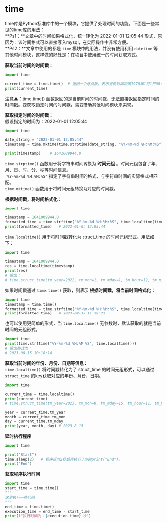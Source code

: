 # time
time库是Python标准库中的一个模块，它提供了处理时间的功能。下面是一些常见的time库的用法：<br>
**Ps1：**文章中的时间如果格式化，统一转化为 2022-01-01 12:05:44 形式，原因为：该时间格式可以直接写入mysql，在实际操作中非常方便。<br>
**Ps2：**文章中使用的都是 `time` 模块中的用法，并没有使用利用 `datetime` 等其他时间模块，这样做的好处是：在项目中使用统一的时间获取方式。

**获取当前时间的时间戳：**<br>
```python
import time

current_time = time.time()  # 返回一个浮点数，表示当前时间距离1970年1月1日00:00:00的秒数。
print(current_time)
```
注意⚠️：time.time() 函数返回的是当前时间的时间戳，无法直接返回指定时间的时间戳。要获取指定时间的时间戳，需要借助其他时间模块来实现。

**获取指定时间的时间戳：**<br>
假设指定的时间为：2022-01-01 12:05:44
```python
import time

date_string = "2022-01-01 12:05:44"
timestamp = time.mktime(time.strptime(date_string, "%Y-%m-%d %H:%M:%S"))

print(timestamp)    # 1641009944.0
```
`time.strptime()` 函数用于将字符串时间转换为 **时间元组** 。时间元组包含了年、月、日、时、分、秒等时间信息。<br>
`'%Y-%m-%d %H:%M:%S'` 指定了字符串时间的格式，与字符串时间的实际格式相匹配。<br>
`time.mktime()` 函数用于将时间元组转换为对应的时间戳。<br>

**根据时间戳，将时间格式化：**<br>
```python
import time

timestamp = 1641009944.0
formatted_time = time.strftime("%Y-%m-%d %H:%M:%S", time.localtime(timestamp))
print(formatted_time)   # 2022-01-01 12:05:44
```

`time.localtime()` 用于将时间戳转化为 struct_time 的时间元组形式。用法如下：<br>
```python
import time

timestamp = 1641009944.0
res = time.localtime(timestamp)
print(res)
# 输出：
# time.struct_time(tm_year=2022, tm_mon=1, tm_mday=1, tm_hour=12, tm_min=5, tm_sec=44, tm_wday=5, tm_yday=1, tm_isdst=0)
```

如果时间戳通过 `time.time()` 获取，则表示 **根据时间戳，将当前时间格式化：**<br>
```python
import time
timestamp = time.time()
formatted_time = time.strftime("%Y-%m-%d %H:%M:%S", time.localtime(timestamp))
print(formatted_time)   # 2023-08-15 11:29:22
```

也可以使用更简单的形式，当 `time.localtime()` 无参数时，默认获取的就是当前时间的元组形式。<br>
```python
import time
print(time.strftime("%Y-%m-%d %H:%M:%S", time.localtime()))
# 输出格式为：
# 2023-08-15 10:18:14
```

**获取当前时间的年份、月份、日期等信息：**<br>
`time.localtime()` 将时间戳转化为了 struct_time 的时间元组形式，可以通过 `struct_time` 的key获取对应的年份、月份、日期。<br>
```python
import time

current_time = time.localtime()
print(current_time)     
# time.struct_time(tm_year=2023, tm_mon=8, tm_mday=15, tm_hour=11, tm_min=36, tm_sec=29, tm_wday=1, tm_yday=227, tm_isdst=0)

year = current_time.tm_year
month = current_time.tm_mon
day = current_time.tm_mday
print(year, month, day) # 2023 8 15
```

**延时执行程序**<br>
```python
import time

print("Start")
time.sleep(2)   # 程序延时2秒后再执行下方的print("End")。
print("End")
```

**获取程序执行时间**<br>
```python
import time
start_time = time.time() 
"""
这里执行一些代码 
"""
end_time = time.time() 
execution_time = end_time - start_time 
print(f"执行时间为：{execution_time} 秒")
```